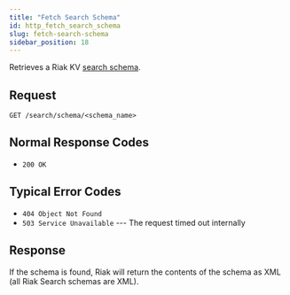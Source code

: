 ```yaml
---
title: "Fetch Search Schema"
id: http_fetch_search_schema
slug: fetch-search-schema
sidebar_position: 18
---
```


Retrieves a Riak KV [search schema](../../../developing/usage/search-schemas.md).

## Request

`GET /search/schema/<schema_name>`

## Normal Response Codes

* `200 OK`

## Typical Error Codes

* `404 Object Not Found`
* `503 Service Unavailable` --- The request timed out internally

## Response

If the schema is found, Riak will return the contents of the schema as
XML (all Riak Search schemas are XML).
